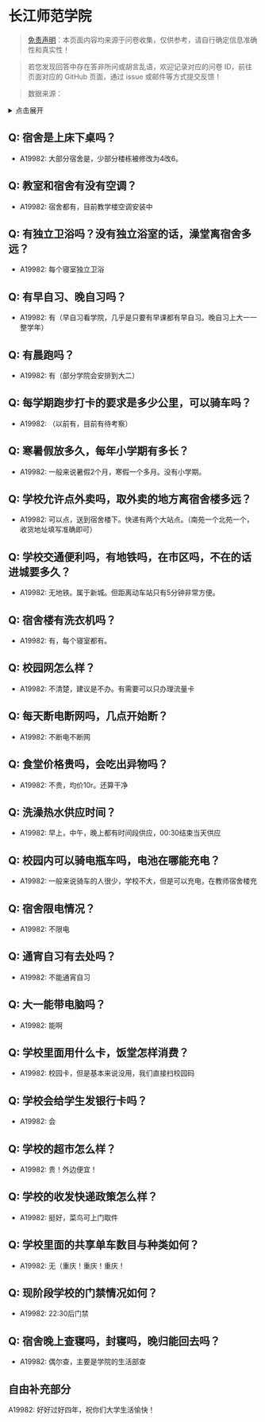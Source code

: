 # 长江师范学院

> [免责声明](https://colleges.chat/#_3)：本页面内容均来源于问卷收集，仅供参考，请自行确定信息准确性和真实性！

> 若您发现回答中存在答非所问或胡言乱语，欢迎记录对应的问卷 ID，前往页面对应的 GitHub 页面，通过 issue 或邮件等方式提交反馈！

> 数据来源：

<details><summary>点击展开</summary>
<ul>
<li>A19982: 匿名 (2023 年 06 月)</li>
</ul>
</details>

## Q: 宿舍是上床下桌吗？

- A19982: 大部分宿舍是，少部分楼栋被修改为4改6。

## Q: 教室和宿舍有没有空调？

- A19982: 宿舍都有，目前教学楼空调安装中

## Q: 有独立卫浴吗？没有独立浴室的话，澡堂离宿舍多远？

- A19982: 每个寝室独立卫浴

## Q: 有早自习、晚自习吗？

- A19982: 有（早自习看学院，几乎是只要有早课都有早自习。晚自习上大一一整学年）

## Q: 有晨跑吗？

- A19982: 有（部分学院会安排到大二）

## Q: 每学期跑步打卡的要求是多少公里，可以骑车吗？

- A19982: （以前有，目前有待考察）

## Q: 寒暑假放多久，每年小学期有多长？

- A19982: 一般来说暑假2个月，寒假一个多月。没有小学期。

## Q: 学校允许点外卖吗，取外卖的地方离宿舍楼多远？

- A19982: 可以点，送到宿舍楼下。快递有两个大站点。（南苑一个北苑一个，收货地址填写准确即可）

## Q: 学校交通便利吗，有地铁吗，在市区吗，不在的话进城要多久？

- A19982: 无地铁。属于新城。但距离动车站只有5分钟非常方便。

## Q: 宿舍楼有洗衣机吗？

- A19982: 有，每个寝室都有。

## Q: 校园网怎么样？

- A19982: 不清楚，建议是不办。有需要可以只办理流量卡

## Q: 每天断电断网吗，几点开始断？

- A19982: 不断电不断网

## Q: 食堂价格贵吗，会吃出异物吗？

- A19982: 不贵，均价10r。还算干净

## Q: 洗澡热水供应时间？

- A19982: 早上，中午，晚上都有时间段供应，00:30结束当天供应

## Q: 校园内可以骑电瓶车吗，电池在哪能充电？

- A19982: 一般来说骑车的人很少，学校不大，但是可以充电，在教师宿舍楼充

## Q: 宿舍限电情况？

- A19982: 不限电

## Q: 通宵自习有去处吗？

- A19982: 不能通宵自习

## Q: 大一能带电脑吗？

- A19982: 能啊

## Q: 学校里面用什么卡，饭堂怎样消费？

- A19982: 校园卡，但是基本来说没用，我们直接扫校园码

## Q: 学校会给学生发银行卡吗？

- A19982: 会

## Q: 学校的超市怎么样？

- A19982: 贵！外边便宜！

## Q: 学校的收发快递政策怎么样？

- A19982: 挺好，菜鸟可上门取件

## Q: 学校里面的共享单车数目与种类如何？

- A19982: 无（重庆！重庆！重庆！

## Q: 现阶段学校的门禁情况如何？

- A19982: 22:30后门禁

## Q: 宿舍晚上查寝吗，封寝吗，晚归能回去吗？

- A19982: 偶尔查，主要是学院的生活部查

## 自由补充部分

A19982: 好好过好四年，祝你们大学生活愉快！